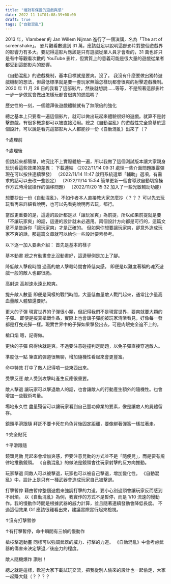 ```yaml
---
title: "絕對有保證的遊戲爽感"
date: 2022-11-14T01:08:39+08:00
draft: true
tags: ["自動混亂"]
---
```


2013 年，Vlambeer 的 Jan Willem Nijman 進行了一個演講，名為「The art of screenshake」。
影片觀看數達到 31 萬，應該就足以說明這部影片對整個遊戲界的影響力有多大。要記得這影片應該是只有遊戲從業人員才會看的，31 萬也許只是有中等觀看次數的 YouTube 影片，但實質上的意義可能是很大量的遊戲從業者都受到這部影片的影響。

《自動混亂》的遊戲機制，基本目標就是要爽。沒了。
我沒有什麼要做出獨特遊戲機制的想法，但最低標準就是要一套玩家無論怎樣玩都會很爽的射擊遊戲機制。
2020 年 11 月 28 日的我看了這部影片，然後就想說......等等，不是照著這部影片一步一步做就會做出怎樣玩都會很爽的遊戲嗎？

歷史性的一刻，一個禮拜後遊戲體驗就有了無限倍的強化

總之基本上只要看一遍這個影片，就可以做出玩起來體驗很好的遊戲。就算不是射擊遊戲，有很多概念都可以被直接沿用。總之《自動混亂》的遊戲性完全奠基於這個設計，可以說是看完這部影片人人都能抄一份《自動混亂》出來了（？

↑處理前

↑處理後

但說起來都簡單，終究比不上實際體驗一遍，所以我做了這個測試版本讓大家親身玩玩看這些效果的差異：
下載連結
（2022/11/14 09:31 處理一些介面問題跟霰彈現在可以按住連續擊發）
（2022/11/14 11:47 啟用系統選單「輔助」選項，有需求的話可以去改一些設定）
（2022/11/14 15:54 簡單更新一個會導致自動切換操作方式時滑鼠操作的偏移問題）
（2022/11/20 15:32 加入了一些光敏輔助功能）

想要抄出一份《自動混亂》，不如作者本人直接教大家怎麼抄（？？？
可以先去玩玩看再來詳細看說明，也可以先看完說明再去玩，都行。

當然更重要的是，這邊的設計都是以「讓玩家爽」為前提，所以如果前提就是要「不讓玩家爽」的話，這邊的設計就未必適用。兩個設計方向都是可行的，這篇文章不是告訴你「讓玩家爽」才是正確的。
但如果你想要讓玩家爽，卻意外造成玩家不爽的話，那這篇文章就可以給你一些設計要素參考。

以下逐一加入要素介紹：
首先是基本的樣子

基本動畫
總之有動畫會比沒動畫好，這邊舉例是加上了腳。


降低敵人擊殺時間
過高的敵人擊殺時間會降低爽感。
即便是以難度著稱的魂系遊戲一般的敵人也都很脆。


高射速
高射速永遠比較爽。


提升敵人數量
即便是同樣的戰鬥時間，大量低血量敵人戰鬥起來，通常比少量高血量敵人體驗還要好。


更大的子彈
現實世界的子彈很小顆，但記得我們不是現實世界，要爽就要大顆的子彈。
即便是擬真槍戰作品，實際上也會讓子彈能被玩家清晰看見，好像每一發都是打曳光彈一樣。現實世界中的子彈如果擊發出去，可是肉眼完全追不上的。


槍口焰
嗯，記得做。


更快的子彈
飛得快就是爽。不過要注意碰撞判定問題，以免子彈直接穿過敵人。


準度低一點
筆直的彈道很無聊，增加隨機性看起來會更豐富。


命中特效
打中了敵人記得噴一些東西出來。


受擊反應
敵人受到攻擊時產生反應很重要。


敵人擊退
讓玩家可以擊退敵人的話，也會讓敵人的行動產生額外的隨機性。也會增加一些戰術考量。


場地永久性
盡量殘留可以讓玩家看到自己豐功偉業的要素，像是讓敵人的屍體留存。


鏡頭平滑跟隨
拜託不要卡死在角色背後固定距離，要像綁著彈簧一樣拉著走。

↑完全貼死

↑平滑跟隨

鏡頭晃動
晃起來會增加爽感，但要注意晃動的方式並不是「隨便晃」，而是要有規律地推動鏡頭。
《自動混亂》的做法是鏡頭會往玩家射擊的反方向推動。


玩家擊退
同敵人可以被擊退，玩家也可以被自己擊退，增加變化性。
《自動混亂》中，設計上是只有一種武器會造成玩家自己被擊退。


打擊暫停
藉由暫停整個遊戲來強調打擊的力道，要小心別過頭會讓玩家反而感到不耐煩。
以《自動混亂》為例，我實作的方式不是暫停，而是  1/10 流速的慢動作。我的慢動作時間是根據武器的威力計算，並且隨著連續發動會降低長度。
不過這個效果 Gif 應該很難看出來，建議實際實行起來檢視。

↑沒有打擊暫停

↑有打擊暫停，命中瞬間有三幀的慢動作

槍枝擊退動畫
同樣可以強調武器的威力、打擊的力道。
《自動混亂》中會考慮武器的傷害來決定擊退／後座力的程度。


敵人隨機爆炸
讚啦！




總之就是這樣，歡迎大家下載試玩交流，把我從別人偷來的設計也一起偷走，大家一起賺大錢（？？？？